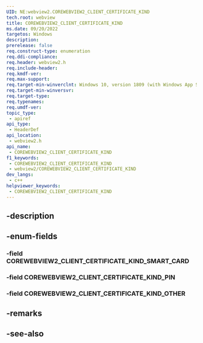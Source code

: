 ```yaml
---
UID: NE:webview2.COREWEBVIEW2_CLIENT_CERTIFICATE_KIND
tech.root: webview
title: COREWEBVIEW2_CLIENT_CERTIFICATE_KIND
ms.date: 09/20/2022
targetos: Windows
description: 
prerelease: false
req.construct-type: enumeration
req.ddi-compliance: 
req.header: webview2.h
req.include-header: 
req.kmdf-ver: 
req.max-support: 
req.target-min-winverclnt: Windows 10, version 1809 (with Windows App SDK 1.1 or later)
req.target-min-winversvr: 
req.target-type: 
req.typenames: 
req.umdf-ver: 
topic_type:
 - apiref
api_type:
 - HeaderDef
api_location:
 - webview2.h
api_name:
 - COREWEBVIEW2_CLIENT_CERTIFICATE_KIND
f1_keywords:
 - COREWEBVIEW2_CLIENT_CERTIFICATE_KIND
 - webview2/COREWEBVIEW2_CLIENT_CERTIFICATE_KIND
dev_langs:
 - c++
helpviewer_keywords:
 - COREWEBVIEW2_CLIENT_CERTIFICATE_KIND
---
```


## -description

## -enum-fields

### -field COREWEBVIEW2_CLIENT_CERTIFICATE_KIND_SMART_CARD

### -field COREWEBVIEW2_CLIENT_CERTIFICATE_KIND_PIN

### -field COREWEBVIEW2_CLIENT_CERTIFICATE_KIND_OTHER

## -remarks

## -see-also

